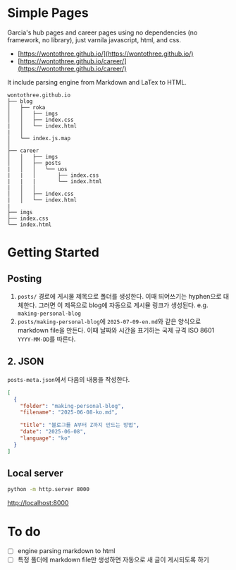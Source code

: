 # Simple Pages

Garcia's hub pages and career pages using no dependencies (no framework, no library), just varnila javascript, html, and css.

- [https://wontothree.github.io/](https://wontothree.github.io/)
- [https://wontothree.github.io/career/](https://wontothree.github.io/career/)

It include parsing engine from Markdown and LaTex to HTML.

    wontothree.github.io
    ├── blog
    │   ├── roka
    │   │   ├── imgs
    │   │   ├── index.css
    |   │   └── index.html
    |   │
    │   └── index.js.map
    │
    ├── career
    │   │   ├── imgs
    │   │   ├── posts
    |   │   │   └── uos
    |   |   │       ├── index.css
    |   |   |       └── index.html
    |   │   │
    │   │   ├── index.css
    |   │   └── index.html
    |
    ├── imgs
    ├── index.css
    └── index.html

# Getting Started

## Posting

1. `posts/` 경로에 게시물 제목으로 폴더를 생성한다. 이때 띄어쓰기는 hyphen으로 대체한다. 그러면 이 제목으로 blog에 자동으로 게시뮬 링크가 생성된다. e.g. `making-personal-blog`
2. `posts/making-personal-blog`에 `2025-07-09-en.md`와 같은 양식으로 markdown file을 만든다. 이때 날짜와 시간을 표기하는 국제 규격 ISO 8601 `YYYY-MM-DD`를 따른다.

## 2. JSON

`posts-meta.json`에서 다음의 내용을 작성한다.

```json
[
  {
    "folder": "making-personal-blog",
    "filename": "2025-06-08-ko.md",

    "title": "블로그를 A부터 Z까지 만드는 방법",
    "date": "2025-06-08",
    "language": "ko"
  }
]
```

## Local server

```bash
python -m http.server 8000
```

[http://localhost:8000](http://localhost:8000)

# To do

* [ ] engine parsing markdown to html
* [ ] 특정 폴더에 markdown file만 생성하면 자동으로 새 글이 게시되도록 하기
